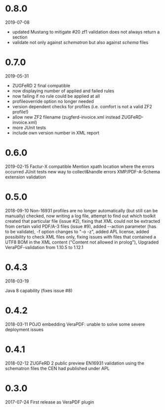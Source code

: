 0.8.0
======
2019-07-08

* updated Mustang to mitigate #20 zf1 validation does not always return a <xml> section
* validate not only against *schematron* but also against *schema* files

0.7.0
======
2019-05-31

* ZUGFeRD 2 final compatible
* now displaying number of applied and failed rules
* now failing if no rule could be applied at all
* profileoverride option no longer needed
* version dependent checks for profiles (i.e. comfort is not a valid ZF2 profile!)
* allow new ZF2 filename (zugferd-invoice.xml instead ZUGFeRD-invoice.xml)
* more JUnit tests
* include own version number in XML report


0.6.0
=====
2019-02-15
Factur-X compatible
Mention xpath location where the errors occurred
JUnit tests
new way to collect&handle errors
XMP/PDF-A-Schema extension validation


0.5.0
=====
2018-09-10
Non-16931 profiles are no longer automatically (but still can be manually) checked,
now writing a log file, attempt to find out which toolkit created that particular file (issue #2),
fixing that XML could not be extracted from certain valid PDF/A-3 files (issue #9),
added --action parameter (has to be validate), -f option changes to "-o -z", added APL license, 
added possibility to check XML files only, fixing issues with files that contained a 
UTF8 BOM in the XML content ("Content not allowed in prolog"), 
Upgraded VeraPDF-validation from 1.10.5 to 1.12.1

0.4.3
=====
2018-03-19

Java 8 capability (fixes issue #8)

0.4.2
=====
2018-03-11
POJO embedding VeraPDF: unable to solve some severe deployment issues


0.4.1
=====
2018-02-12
ZUGFeRD 2 public preview EN16931 validation using the schematron files the CEN had
published under APL


0.3.0
=====
2017-07-24
First release as VeraPDF plugin